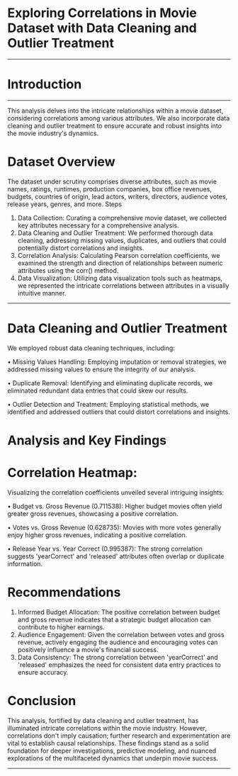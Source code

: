 # Exploring Correlations in Movie Dataset with Data Cleaning and Outlier Treatment

----

# Introduction
----
This analysis delves into the intricate relationships within a movie dataset, considering correlations among various attributes. We also incorporate data cleaning and outlier treatment to ensure accurate and robust insights into the movie industry's dynamics.

# Dataset Overview

The dataset under scrutiny comprises diverse attributes, such as movie names, ratings, runtimes, production companies, box office revenues, budgets, countries of origin, lead actors, writers, directors, audience votes, release years, genres, and more.
Steps
1.	Data Collection: Curating a comprehensive movie dataset, we collected key attributes necessary for a comprehensive analysis.
2.	Data Cleaning and Outlier Treatment: We performed thorough data cleaning, addressing missing values, duplicates, and outliers that could potentially distort correlations and insights.
3.	Correlation Analysis: Calculating Pearson correlation coefficients, we examined the strength and direction of relationships between numeric attributes using the corr() method.
4.	Data Visualization: Utilizing data visualization tools such as heatmaps, we represented the intricate correlations between attributes in a visually intuitive manner.
----
# Data Cleaning and Outlier Treatment

We employed robust data cleaning techniques, including:

•	Missing Values Handling: Employing imputation or removal strategies, we addressed missing values to ensure the integrity of our analysis.

•	Duplicate Removal: Identifying and eliminating duplicate records, we eliminated redundant data entries that could skew our results.

•	Outlier Detection and Treatment: Employing statistical methods, we identified and addressed outliers that could distort correlations and insights.

# Analysis and Key Findings

# Correlation Heatmap:
Visualizing the correlation coefficients unveiled several intriguing insights:

•	Budget vs. Gross Revenue (0.711538): Higher budget movies often yield greater gross revenues, showcasing a positive correlation.

•	Votes vs. Gross Revenue (0.628735): Movies with more votes generally enjoy higher gross revenues, indicating a positive correlation.

•	Release Year vs. Year Correct (0.995387): The strong correlation suggests 'yearCorrect' and 'released' attributes often overlap or duplicate information.

# Recommendations

1.	Informed Budget Allocation: The positive correlation between budget and gross revenue indicates that a strategic budget allocation can contribute to higher earnings.
2.	Audience Engagement: Given the correlation between votes and gross revenue, actively engaging the audience and encouraging votes can positively influence a movie's financial success.
3.	Data Consistency: The strong correlation between 'yearCorrect' and 'released' emphasizes the need for consistent data entry practices to ensure accuracy.

# Conclusion
This analysis, fortified by data cleaning and outlier treatment, has illuminated intricate correlations within the movie industry. However, correlations don't imply causation; further research and experimentation are vital to establish causal relationships.
These findings stand as a solid foundation for deeper investigations, predictive modeling, and nuanced explorations of the multifaceted dynamics that underpin movie success.
________________________________________


